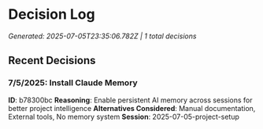 # Decision Log
*Generated: 2025-07-05T23:35:06.782Z | 1 total decisions*

## Recent Decisions
### 7/5/2025: Install Claude Memory
**ID**: b78300bc
**Reasoning**: Enable persistent AI memory across sessions for better project intelligence
**Alternatives Considered**: Manual documentation, External tools, No memory system
**Session**: 2025-07-05-project-setup

